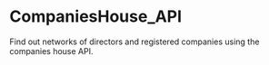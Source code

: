 # CompaniesHouse_API
Find out networks of directors and registered companies using the companies house API.

